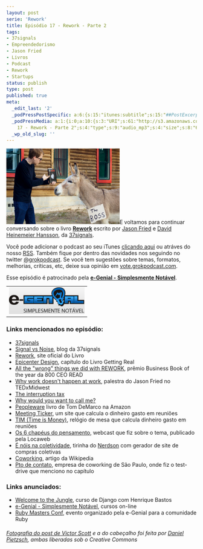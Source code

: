 ```yaml
---
layout: post
serie: 'Rework'
title: Episódio 17 - Rework - Parte 2
tags:
- 37signals
- Empreendedorismo
- Jason Fried
- Livros
- Podcast
- Rework
- Startups
status: publish
type: post
published: true
meta:
  _edit_last: '2'
  _podPressPostSpecific: a:6:{s:15:"itunes:subtitle";s:15:"##PostExcerpt##";s:14:"itunes:summary";s:15:"##PostExcerpt##";s:15:"itunes:keywords";s:17:"##WordPressCats##";s:13:"itunes:author";s:10:"##Global##";s:15:"itunes:explicit";s:7:"Default";s:12:"itunes:block";s:7:"Default";}
  _podPressMedia: a:1:{i:0;a:10:{s:3:"URI";s:61:"http://s3.amazonaws.com/grokpodcast/grokpodcast-17-rework.mp3";s:5:"title";s:31:"Episódio
    17 - Rework - Parte 2";s:4:"type";s:9:"audio_mp3";s:4:"size";s:8:"60529774";s:8:"duration";s:5:"62:55";s:12:"previewImage";s:77:"http://grokpodcast.com/wp-content/plugins/podpress/images/vpreview_center.png";s:10:"dimensionW";s:1:"0";s:10:"dimensionH";s:1:"0";s:3:"rss";s:2:"on";s:4:"atom";s:2:"on";}}
  _wp_old_slug: ''
---
```

<img class="alignleft size-full wp-image-107" title="Rework Donkey by Victor Scott" src="/images/2011/02/rework_donkey.jpg" alt="" width="300" height="200" />E voltamos para continuar conversando sobre o livro <a href="http://37signals.com/rework/" target="_blank"><strong>Rework</strong></a> escrito por <a href="http://twitter.com/jasonfried" target="_blank">Jason Fried</a> e <a href="http://twitter.com/dhh" target="_blank">David Heinemeier Hansson</a>, da <a href="http://37signals.com" target="_blank">37signals</a>.

Você pode adicionar o podcast ao seu iTunes <a href="http://itunes.apple.com/us/podcast/grok-podcast/id393122038" target="_blank">clicando aqui</a> ou atráves do nosso <a href="http://grokpodcast.com/feed/" target="_blank">RSS</a>. Também fique por dentro das novidades nos seguindo no twitter <a href="http://twitter.com/GrokPodcast" target="_blank">@grokpodcast</a>. Se você tem sugestões sobre temas, formatos, melhorias, críticas, etc, deixe sua opinião em <a href="http://vote.grokpodcast.com" target="_blank">vote.grokpodcast.com</a>.

Esse episódio é patrocinado pela <strong><a href="http://www.egenial.com.br" target="_blank">e-Genial - Simplesmente Notável</a></strong>.
<table class="alignright">
<tbody>
<tr>
<td><a href="http://www.egenial.com.br" target="_blank"><img class="alignright size-full wp-image-40" title="e-Genial - Simplesmente Notável" src="/images/2010/09/logo_egenial.jpg" alt="" width="200" height="71" /></a></td>
</tr>
</tbody>
</table>
<h3>Links mencionados no episódio:</h3>
<ul>
	<li><a href="http://37signals.com" target="_blank">37signals</a></li>
	<li><a href="http://37signals.com/svn" target="_blank">Signal vs Noise</a>, blog da 37signals</li>
	<li><a href="http://37signals.com/rework" target="_blank">Rework</a>, site oficial do Livro</li>
	<li><a href="https://gettingreal.37signals.com/ch09_Epicenter_Design.php" target="_blank">Epicenter Design</a>, capítulo do Livro Getting Real</li>
	<li><a href="https://37signals.com/svn/posts/2746-all-the-wrong-things-we-did-with-rework" target="_blank">All the "wrong" things we did with REWORK</a>, prêmio Business Book of the year da 800 CEO READ</li>
	<li><a href="http://www.ted.com/talks/jason_fried_why_work_doesn_t_happen_at_work.html" target="_blank">Why work doesn't happen at work</a>, palestra do Jason Fried no TEDxMidwest</li>
	<li><a href="http://37signals.com/svn/posts/2272-the-interruption-tax" target="_blank">The interruption tax</a></li>
	<li><a href="http://37signals.com/svn/posts/1161-why-would-you-want-to-call-me" target="_blank">Why would you want to call me?</a></li>
	<li><a href="http://www.amazon.com/Peopleware-Productive-Projects-Teams-Second/dp/0932633439" target="_blank">Peopleware</a> livro de Tom DeMarco na Amazon</li>
	<li><a href="http://tobytripp.github.com/meeting-ticker/" target="_blank">Meeting Ticker</a>, um site que calcula o dinheiro gasto em reuniões</li>
	<li><a href="http://www.boingboing.net/2010/05/17/clock-calculates-was.html" target="_blank">TIM (Time is Money)</a>, relógio de mesa que calcula dinheiro gasto em reuniões</li>
	<li><a href="http://blog.locaweb.com.br/geral/webcast-os-6-chapeus-do-pensamento/" target="_blank">Os 6 chapéus do pensamento</a>, webcast que fiz sobre o tema, publicado pela Locaweb</li>
	<li><a href="http://nerdson.com/blog/e-nois-na-coletividade" target="_blank">É nóis na coletividade</a>, tirinha do <a href="http://twitter.com/nerdson" target="_blank">Nerdson</a> com gerador de site de compras coletivas</li>
	<li><a href="http://en.wikipedia.org/wiki/Coworking" target="_blank">Coworking</a>, artigo da Wikipedia</li>
	<li><a href="http://www.ptodecontato.com.br/" target="_blank">Pto de contato</a>, empresa de coworking de São Paulo, onde fiz o test-drive que menciono no capítulo</li>
</ul>
<h3>Links anunciados:</h3>
<ul>
	<li><a href="http://welcometothedjango.com.br/" target="_blank">Welcome to the Jungle</a>, curso de Django com Henrique Bastos</li>
	<li><a href="http://www.egenial.com.br" target="_blank">e-Genial - Simplesmente Notável</a>, cursos on-line</li>
	<li><a href="http://rubymastersconf.com" target="_blank">Ruby Masters Conf</a>, evento organizado pela e-Genial para a comunidade Ruby</li>
</ul>
<h6><a href="http://www.flickr.com/photos/scottpictures/4423778880" target="_blank">Fotografia do post de Victor Scott</a> e a do cabeçalho foi feita por <a href="http://www.flickr.com/photos/pie4dan/4556989221/">Daniel Pietzsch</a>, ambas liberadas sob o Creative Commons</h6>

